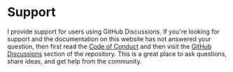 # Support

I provide support for users using GitHub Discussions. If you're looking for support and the documentation on this website has not answered your question, then first read the [Code of Conduct](code-of-conduct.md) and then visit the [GitHub Discussions](https://github.com/zachwatkins/remarklet/discussions) section of the repository. This is a great place to ask questions, share ideas, and get help from the community.
